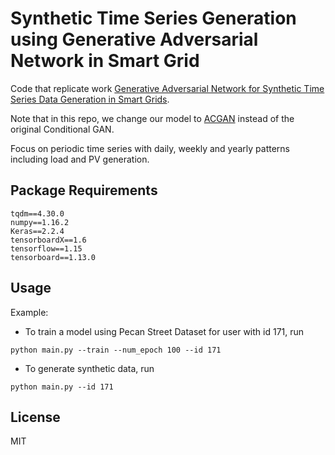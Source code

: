 # Synthetic Time Series Generation using Generative Adversarial Network in Smart Grid
Code that replicate work [Generative Adversarial Network for Synthetic Time Series Data Generation in Smart Grids](https://drive.google.com/file/d/18M0jW2aZDv3dzUfUDoFqn4QKleNX0VAZ/view).

Note that in this repo, we change our model to [ACGAN](https://arxiv.org/abs/1610.09585) instead of the original Conditional GAN.

Focus on periodic time series with daily, weekly and yearly patterns including load and PV generation.

## Package Requirements
```
tqdm==4.30.0
numpy==1.16.2
Keras==2.2.4
tensorboardX==1.6
tensorflow==1.15
tensorboard==1.13.0
```

## Usage
Example: 

- To train a model using Pecan Street Dataset for user with id 171, run

`python main.py --train --num_epoch 100 --id 171`

- To generate synthetic data, run

`python main.py --id 171`

## License
MIT

